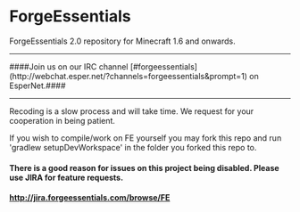 ForgeEssentials
===============
ForgeEssentials 2.0 repository for Minecraft 1.6 and onwards.
<hr>
####Join us on our IRC channel [#forgeessentials](http://webchat.esper.net/?channels=forgeessentials&prompt=1) on EsperNet.####
<hr>
Recoding is a slow process and will take time. We request for your cooperation in being patient.

If you wish to compile/work on FE yourself you may fork this repo and run 'gradlew setupDevWorkspace' in the folder you forked this repo to.

#### There is a good reason for issues on this project being disabled. Please use JIRA for feature requests.
#### http://jira.forgeessentials.com/browse/FE
